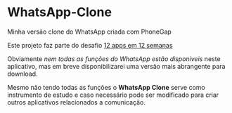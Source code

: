 # WhatsApp-Clone
Minha versão clone do WhatsApp criada com PhoneGap

Este projeto faz parte do desafio [12 apps em 12 semanas](http://johnhenrique.com.br/12-apps-em-12-semanas.html) 

Obviamente *nem todas as funções do WhatsApp estão disponiveis* neste aplicativo, mas em breve disponibilizarei uma versão mais abrangente para download.

Mesmo não tendo todas as funções o **WhatsApp Clone** serve como instrumento de estudo e caso necessário pode ser modificado para criar outros aplicativos relacionados a comunicação.
